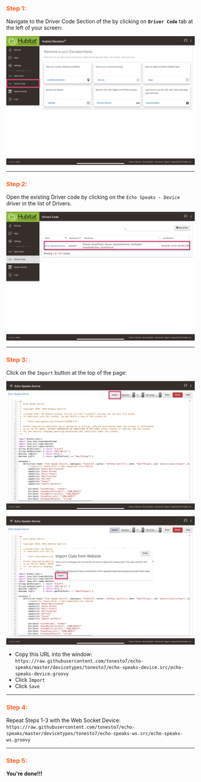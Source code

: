 ### <h3 style="color: #FF6025;">Step 1:</h3>
Navigate to the Driver Code Section of the by clicking on **`Driver Code`** tab at the left of your screen:

![screenshot](img/he_device_update_1.jpg)

---
### <h3 style="color: #FF6025;">Step 2:</h3>
Open the existing Driver code by clicking on the `Echo Speaks - Device` driver in the list of Drivers.

![screenshot](img/he_device_update_2.png)

---
### <h3 style="color: #FF6025;">Step 3:</h3>
Click on the `Import` button at the top of the page:

![screenshot](img/he_device_update_3_1.png)

![screenshot](img/he_device_update_3_2.png)

* Copy this URL into the window: `https://raw.githubusercontent.com/tonesto7/echo-speaks/master/devicetypes/tonesto7/echo-speaks-device.src/echo-speaks-device.groovy`
* Click `Import`
* Click `Save`

---
### <h3 style="color: #FF6025;">Step 4:</h3>
Repeat Steps 1-3 with the Web Socket Device: `https://raw.githubusercontent.com/tonesto7/echo-speaks/master/devicetypes/tonesto7/echo-speaks-ws.src/echo-speaks-ws.groovy`

---
### <h3 style="color: #FF6025;">Step 5:</h3>

**You're done!!!**
